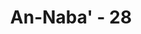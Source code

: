 ---
title: "An-Naba' - 28"
no: 28
arabic_no: ٢٨
ayah: وَّكَذَّبُوْا بِاٰيٰتِنَا كِذَّابًاۗ
translation: "Dan mereka benar-benar mendustakan ayat-ayat Kami."
tafsir: "Setelah menerangkan azab neraka secara garis besar dalam ayat-ayat yang lalu, maka dalam ayat-ayat berikut ini Allah menyebutkan perincian terhadap dosa itu, yaitu terbagi atas dua bagian: pertama, mereka tidak takut kepada hari perhitungan karena mengingkari kedatangannya. Oleh karena itu, mereka tidak takut melakukan pelanggaran-pelanggaran itu sesuai dengan ajakan hawa nafsunya. Kedua, mereka mendustakan ayat-ayat Allah dan apa yang disebutkan dalam Al-Qur'an tentang kewajiban mentauhidkan Allah sesuai dengan seruan para rasul serta mempercayai hari kebangkitan."
---